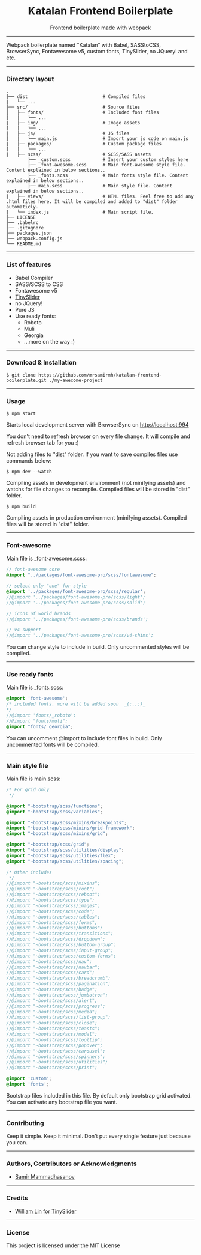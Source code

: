 <h1 align="center"> Katalan Frontend Boilerplate </h1>

<p align="center"> Frontend boilerplate made with webpack </p>

<hr/>

<p> Webpack boilerplate named "Katalan" with Babel, SASStoCSS, BrowserSync, Fontawesome v5, custom fonts, TinySlider, no JQuery! and etc.  </p>

<hr>
<h3> Directory layout </h3>


    .
    ├── dist                            # Compiled files
    |   └── ...
    ├── src/                            # Source files
    │   ├── fonts/                      # Included font files
    |   |   └── ...                    
    |   ├── img/                        # Image assets
    |   |   └── ...                   
    |   ├── js/                         # JS files
    |   |   └── main.js                 # Import your js code on main.js
    |   ├── packages/                   # Custom package files
    |   |   └── ... 
    |   ├── scss/                       # SCSS/SASS assets
            ├── _custom.scss            # Insert your custom styles here
            ├── _font-awesome.scss      # Main font-awesome style file. Content explained in below sections..
            ├── _fonts.scss             # Main fonts style file. Content explained in below sections..
            ├── main.scss               # Main style file. Content explained in below sections..
    |   ├── views/                      # HTML files. Feel free to add any .html files here. It will be compiled and added to "dist" folder automaticly.
    |   └── index.js                    # Main script file.
    ├── LICENSE
    ├── .babelrc
    ├── .gitognore
    ├── packages.json
    ├── webpack.config.js
    └── README.md


<hr>
<h3> List of features </h3>

<ul>
  <li>Babel Compiler</li>
  <li>SASS/SCSS to CSS</li>
  <li>Fontawesome v5</li>
  <li><a href="https://github.com/ganlanyuan/tiny-slider">TinySlider</a></li>
  <li>no JQuery!</li>
  <li>Pure JS</li>
  <li>Use ready fonts: 
    <ul>
        <li>Roboto</li>
        <li>Muli</li>
        <li>Georgia</li>
        <li>...more on the way :)</li>
    </ul>
  </li>
</ul>
<hr>
<h3> Download & Installation </h3>

```shell
$ git clone https://github.com/mrsamirmh/katalan-frontend-boilerplate.git ./my-awecome-project
```
<hr>
<h3> Usage </h3>

```shell
$ npm start
```

<p>Starts local development server with BrowserSync on <a href="http://localhost:994">http://localhost:994</a></p>

<p>You don't need to refresh browser on every file change. It will compile and refresh browser tab for you :) </p>

<p>Not adding files to "dist" folder. If you want to save compiles files use commands below: </a></p>

```shell
$ npm dev --watch
```

<p>Compiling assets in development environment (not minifying assets) and watchs for file changes to recompile. Compiled files will be stored in "dist" folder.</p>

```shell
$ npm build
```

<p>Compiling assets in production environment (minifying assets). Compiled files will be stored in "dist" folder.</p>
<hr>

<h3> Font-awesome </h3>

Main file is _font-awesome.scss:

```scss
// font-awesome core
@import "../packages/font-awesome-pro/scss/fontawesome";

// select only "one" for style
@import '../packages/font-awesome-pro/scss/regular';
//@import '../packages/font-awesome-pro/scss/light';
//@import '../packages/font-awesome-pro/scss/solid';

// icons of world brands
//@import '../packages/font-awesome-pro/scss/brands';

// v4 support
//@import '../packages/font-awesome-pro/scss/v4-shims';
```

You can change style to include in build. Only uncommented styles will be compiled.

<hr>

<h3> Use ready fonts </h3>

Main file is _fonts.scss:

```scss
@import 'font-awesome';
/* included fonts. more will be added soon  _(:..:)_
*/
//@import 'fonts/_roboto';
//@import "fonts/muli";
@import "fonts/_georgia";
```

You can uncomment @import to include font files in build. Only uncommented fonts will be compiled.

<hr>

<h3> Main style file </h3>

Main file is main.scss:

```scss
/* For grid only
 */

@import "~bootstrap/scss/functions";
@import "~bootstrap/scss/variables";

@import "~bootstrap/scss/mixins/breakpoints";
@import "~bootstrap/scss/mixins/grid-framework";
@import "~bootstrap/scss/mixins/grid";

@import "~bootstrap/scss/grid";
@import "~bootstrap/scss/utilities/display";
@import "~bootstrap/scss/utilities/flex";
@import "~bootstrap/scss/utilities/spacing";

/* Other includes
 */
//@import "~bootstrap/scss/mixins";
//@import "~bootstrap/scss/root";
//@import "~bootstrap/scss/reboot";
//@import "~bootstrap/scss/type";
//@import "~bootstrap/scss/images";
//@import "~bootstrap/scss/code";
//@import "~bootstrap/scss/tables";
//@import "~bootstrap/scss/forms";
//@import "~bootstrap/scss/buttons";
//@import "~bootstrap/scss/transitions";
//@import "~bootstrap/scss/dropdown";
//@import "~bootstrap/scss/button-group";
//@import "~bootstrap/scss/input-group";
//@import "~bootstrap/scss/custom-forms";
//@import "~bootstrap/scss/nav";
//@import "~bootstrap/scss/navbar";
//@import "~bootstrap/scss/card";
//@import "~bootstrap/scss/breadcrumb";
//@import "~bootstrap/scss/pagination";
//@import "~bootstrap/scss/badge";
//@import "~bootstrap/scss/jumbotron";
//@import "~bootstrap/scss/alert";
//@import "~bootstrap/scss/progress";
//@import "~bootstrap/scss/media";
//@import "~bootstrap/scss/list-group";
//@import "~bootstrap/scss/close";
//@import "~bootstrap/scss/toasts";
//@import "~bootstrap/scss/modal";
//@import "~bootstrap/scss/tooltip";
//@import "~bootstrap/scss/popover";
//@import "~bootstrap/scss/carousel";
//@import "~bootstrap/scss/spinners";
//@import "~bootstrap/scss/utilities";
//@import "~bootstrap/scss/print";

@import 'custom';
@import 'fonts';
```

Bootstrap files included in this file. By default only bootstrap grid activated. You can activate any bootstrap file you want.

<hr>


<h3>Contributing</h3>
Keep it simple. Keep it minimal. Don't put every single feature just because you can.
<hr>

<h3>Authors, Contributors or Acknowledgments</h3>
<ul>
  <li><a href="https://mrsamir.com">Samir Mammadhasanov</a></li>
</ul>

<hr>

<h3>Credits</h3>

<ul>
    <li><a href="https://github.com/ganlanyuan">William Lin</a> for <a href="https://github.com/ganlanyuan/tiny-slider">TinySlider</a> </li>
</ul>

<hr>

<h3>License</h3>

This project is licensed under the MIT License